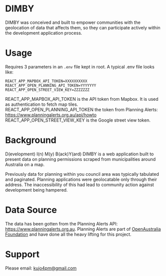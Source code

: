 # DIMBY

DIMBY was conceived and built to empower communities with the geolocation of data that affects them, so they can participate actively within the development application process.

# Usage

Requires 3 parameters in an `.env` file kept in root.
A typical .env file looks like:

```
REACT_APP_MAPBOX_API_TOKEN=XXXXXXXXXX
REACT_APP_OPEN_PLANNING_API_TOKEN=YYYYYYY
REACT_APP_OPEN_STREET_VIEW_KEY=ZZZZZZZ
```

REACT_APP_MAPBOX_API_TOKEN is the API token from Mapbox. It is used as authentication to fetch map tiles.
REACT_APP_OPEN_PLANNING_API_TOKEN the token from Planning Alerts: https://www.planningalerts.org.au/api/howto
REACT_APP_OPEN_STREET_VIEW_KEY is the Google street view token.

# Background

D(evelopment) I(n) M(y) B(ack)Y(ard)
DIMBY is a web application built to present data on planning permissions scraped from municipalities around Australia on a map.

Previously data for planning within you council area was typically tabulated and paginated. Planning applications were geolocatable only through their address. The inaccessibility of this had lead to community action against development being hampered.

# Data Source

The data has been gotten from the Planning Alerts API: https://www.planningalerts.org.au. Planning Alerts are part of [OpenAustralia Foundation](https://www.oaf.org.au/) and have done all the heavy lifting for this project.

# Support

Please email: kujo4pm@gmail.com

